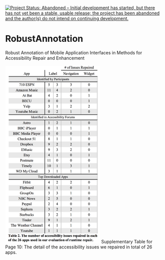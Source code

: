 [![Project Status: Abandoned – Initial development has started, but there has not yet been a stable, usable release; the project has been abandoned and the author(s) do not intend on continuing development.](https://www.repostatus.org/badges/latest/abandoned.svg)](https://www.repostatus.org/#abandoned)

# RobustAnnotation
Robust Annotation of Mobile Application Interfaces in Methods for Accessibility Repair and Enhancement

<img src="RepairDetail.png" alt="Communication Partner Interface." width="60%">
Supplementary Table for Page 10: The detail of the accessibility issues we repaired in total of 26 apps.
